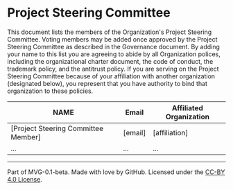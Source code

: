 # Project Steering Committee

This document lists the members of the Organization's Project Steering Committee. Voting members may be added once approved by the Project Steering Committee as described in the Governance document. By adding your name to this list you are agreeing to abide by all Organization polices, including the organizational charter document, the code of conduct, the trademark policy, and the antitrust policy. If you are serving on the Project Steering Committee because of your affiliation with another organization (designated below), you represent that you have authority to bind that organization to these policies.

| **NAME** | **Email** | **Affiliated Organization** |
| --- | --- | --- |
| [Project Steering Committee Member] | [email] | [affiliation] |
|  ... | ... | ... |

---
Part of MVG-0.1-beta.
Made with love by GitHub. Licensed under the [CC-BY 4.0 License](https://creativecommons.org/licenses/by-sa/4.0/).
